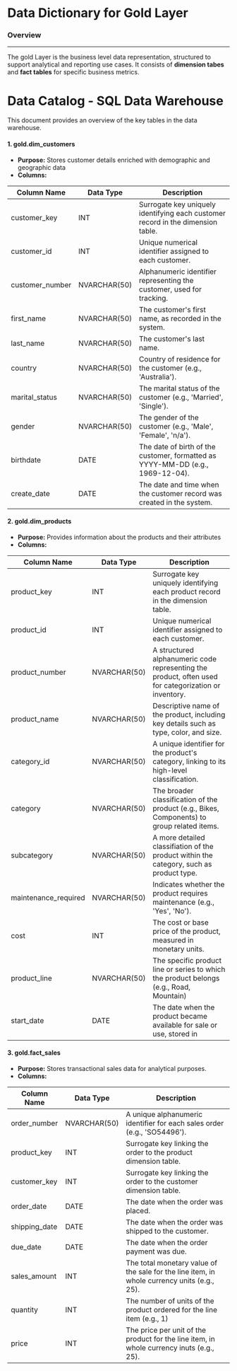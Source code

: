 # Data Dictionary for Gold Layer

### Overview
---------------------------------------------------------------------
The gold Layer is the business level data representation, structured to support analytical and reporting use cases. It consists of **dimension 
tabes** and **fact tables** for specific business metrics.

# Data Catalog - SQL Data Warehouse

This document provides an overview of the key tables in the data warehouse.


#### **1. gold.dim_customers**
  + **Purpose:** Stores customer details enriched with demographic and geographic data
  + **Columns:**

| Column Name     | Data Type     | Description                                                                 |
|-----------------|---------------|-----------------------------------------------------------------------------|
| customer_key    | INT           | Surrogate key uniquely identifying each customer record in the dimension table.   |
| customer_id     | INT           | Unique numerical identifier assigned to each customer.                      |
| customer_number | NVARCHAR(50)  | Alphanumeric identifier representing the customer, used for tracking.       |
| first_name      | NVARCHAR(50)  | The customer's first name, as recorded in the system.                        |
| last_name       | NVARCHAR(50)  | The customer's last name.                                                    |
| country         | NVARCHAR(50)  | Country of residence for the customer (e.g., 'Australia').                   |
| marital_status  | NVARCHAR(50)  | The marital status of the customer (e.g., 'Married', 'Single').              |
| gender          | NVARCHAR(50)  | The gender of the customer (e.g., 'Male', 'Female', 'n/a').                  |
| birthdate       | DATE          | The date of birth of the customer, formatted as YYYY-MM-DD (e.g., 1969-12-04). |
| create_date     | DATE          | The date and time when the customer record was created in the system.        |


#### **2. gold.dim_products**
  + **Purpose:** Provides information about the products and their attributes
  + **Columns:**

| Column Name     | Data Type     | Description                                                                 |
|-----------------|---------------|-----------------------------------------------------------------------------|
| product_key     | INT           | Surrogate key uniquely identifying each product record in the dimension table.   |
| product_id      | INT           | Unique numerical identifier assigned to each customer.                      |
| product_number  | NVARCHAR(50)  | A structured alphanumeric code representing the product, often used for categorization or inventory.       |
| product_name    | NVARCHAR(50)  | Descriptive name of the product, including key details such as type, color, and size. |
| category_id     | NVARCHAR(50)  | A unique identifier for the product's category, linking to its high-level classification.   |
| category        | NVARCHAR(50)  | The broader classification of the product (e.g., Bikes, Components) to group related items.  |
| subcategory     | NVARCHAR(50)  | A more detailed classifiation of the product within the category, such as product type.  |
| maintenance_required | NVARCHAR(50)  | Indicates whether the product requires maintenance (e.g., 'Yes', 'No').   |
| cost            | INT          | The cost or base price of the product, measured in monetary units. |
| product_line    | NVARCHAR(50) | The specific product line or series to which the product belongs (e.g., Road, Mountain)       |
| start_date      | DATE         | The date when the product became available for sale or use, stored in                  |


#### **3. gold.fact_sales**
  + **Purpose:** Stores transactional sales data for analytical purposes.
  + **Columns:**

| Column Name     | Data Type     | Description                                                                 |
|-----------------|---------------|-----------------------------------------------------------------------------|
| order_number    | NVARCHAR(50)  | A unique alphanumeric identifier for each sales order (e.g., 'SO54496').  |
| product_key     | INT           | Surrogate key linking the order to the product dimension table.  |
| customer_key    | INT           | Surrogate key linking the order to the customer dimension table.  |
| order_date      | DATE          | The date when the order was placed. |
| shipping_date   | DATE          | The date when the order was shipped to the customer.  |
| due_date        | DATE          | The date when the order payment was due.  |
| sales_amount    | INT           | The total monetary value of the sale for the line item, in whole currency units (e.g., 25).  |
| quantity        | INT           | The number of units of the product ordered for the line item (e.g., 1)   |
| price           | INT           | The price per unit of the product for the line item, in whole currency inuts (e.g., 25). |
